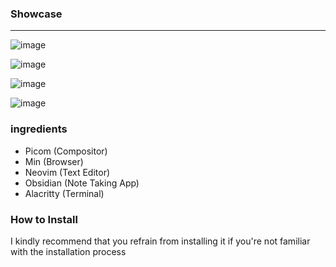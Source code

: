 ### Showcase 
<hr>

![image](https://github.com/kevin-roan/dotfiles/assets/103060398/d9007dcc-28b0-4b44-92d2-7d168e34e968)

![image](https://github.com/kevin-roan/dotfiles/assets/103060398/5cd91d34-e5ec-413d-ad4a-f3b4a22f03dc)

![image](https://github.com/kevin-roan/dotfiles/assets/103060398/39ae7dac-5265-4379-ba25-cf2cae72ec32)

![image](https://github.com/kevin-roan/dotfiles/assets/103060398/b1ead194-6e9d-4001-86be-2c72fc28b02c)

### ingredients

- Picom (Compositor)
- Min (Browser)
- Neovim (Text Editor)
- Obsidian (Note Taking App)
- Alacritty (Terminal)

### How to Install 

I kindly recommend that you refrain from installing it if you're not familiar with the installation process
 
